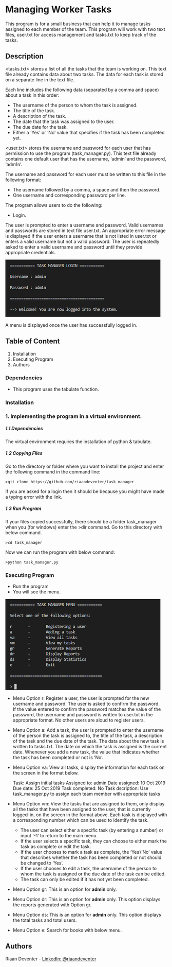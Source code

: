 # Managing Worker Tasks

This program is for a small business that can help it to manage tasks assigned to each member of the team. 
This program will work with two text files, user.txt for access management and tasks.txt to keep track of the tasks.

## Description

<tasks.txt> stores a list of all the tasks that the team is working on. This text file already contains data about two tasks. 
The data for each task is stored on a separate line in the text file. 

Each line includes the following data (separated by a comma and space) about a task in this order:
* The username of the person to whom the task is assigned.
* The title of the task.
* A description of the task.
* The date that the task was assigned to the user.
* The due date for the task.
* Either a ‘Yes’ or ‘No’ value that specifies if the task has been completed yet.

<user.txt> stores the username and password for each user that has permission to use the program (task_manager.py). 
This text file already contains one default user that has the username, ‘admin’ and the password, ‘adm1n’. 

The username and password for each user must be written to this file in the following format:
* The username followed by a comma, a space and then the password.
* One username and corresponding password per line.

The program allows users to do the following:

* Login. 

The user is prompted to enter a username and password. Valid usernames and passwords are stored in text file user.txt. 
An appropriate error message is displayed if the user enters a username that is not listed in user.txt or enters a valid username but not a valid password. 
The user is repeatedly asked to enter a valid username and password until they provide appropriate credentials.

![Main Menu](/images/login.jpg)

A menu is displayed once the user has successfully logged in.

## Table of Content
1. Installation
2. Executing Program
3. Authors

### Dependencies

* This program uses the tabulate function.

### Installation

### 1.  Implementing the program in a virtual environment.

##### 1.1   Dependencies

The virtual environment requires the installation of python & tabulate.

##### 1.2   Copying Files

Go to the directory or folder where you want to install the project and enter the following command in the command line:
```
>git clone https://github.com/riaandeventer/task_manager
```
If you are asked for a login then it should be because you might have made a typing error with the link.

##### 1.3   Run Program

If your files copied successfully, there should be a folder task_manager when you (for windows) enter the >dir command.
Go to this directory with below command.
```
>cd task_manager
```
Now we can run the program with below command:
```
>python task_manager.py
```
### Executing Program

* Run the program
* You will see the menu.

![Main Menu](/images/menu.jpg)

* Menu Option r: Register a user, the user is prompted for the new username and password. The user is asked to confirm the password.   
      If the value entered to confirm the password matches the value of the password, the username and password is written to user.txt 
      in the appropriate format. No other users are aloud to register users.
      
* Menu Option a: Add a task, the user is prompted to enter the username of the person the task is assigned to, 
    the title of the task, a description of the task and the due date of the task. The data about the new task is written to tasks.txt. 
    The date on which the task is assigned is the current date. Whenever you add a new task, the value that indicates whether 
    the task has been completed or not is ‘No’.
    
* Menu Option va: View all tasks, display the information for each task on the screen in the format below.

    Task:               Assign initial tasks
    Assigned to:        admin
    Date assigned:      10 Oct 2019
    Due date:           25 Oct 2019
    Task completed:     No
    Task dscription:    Use task_manager.py to assign each team member with appropriate tasks
    
* Menu Option vm: View the tasks that are assigned to them, only display all the tasks that have been assigned to the user, 
    that is currently logged-in, on the screen in the format above.
    Each task is displayed with a corresponding number which can be used to identify the task.
    -   The user can select either a specific task (by entering a number) or input ‘-1’ to return to the main menu.
    -   If the user selects a specific task, they can choose to either mark the task as complete or edit the task. 
    -   If the user chooses to mark a task as complete, the ‘Yes’/’No’ value that
        describes whether the task has been completed or not should be changed to ‘Yes’. 
    -   If the user chooses to edit a task, the username of the person to whom the task is assigned or the due date of the task can be edited. 
    -   The task can only be edited if it has not yet been completed.
    
* Menu Option gr: This is an option for __admin__ only. 
* Menu Option dr: This is an option for __admin__ only. This option displays the reports generated with Option gr.
* Menu Option ds: This is an option for __admin__ only. This option displays the total tasks and total users.
* Menu Option e: Search for books with below menu.

## Authors

Riaan Deventer  - [LinkedIn: @riaandeventer](https://www.linkedin.com/in/riaandeventer/)
